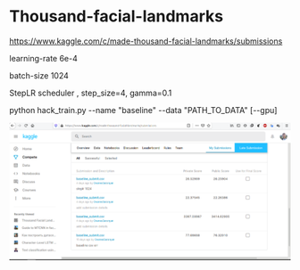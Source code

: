 # Thousand-facial-landmarks
https://www.kaggle.com/c/made-thousand-facial-landmarks/submissions

learning-rate 6e-4

batch-size 1024

StepLR scheduler , step_size=4, gamma=0.1

python hack_train.py --name "baseline" --data "PATH_TO_DATA" [--gpu]

![alt text](https://github.com/Garanyan/Thousand-facial-landmarks/blob/master/Screenshot.png "submissions")

